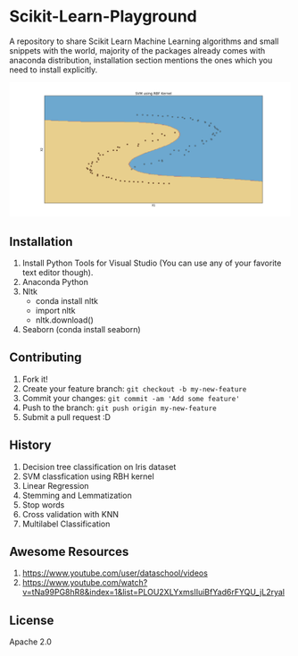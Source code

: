 # Scikit-Learn-Playground
A repository to share Scikit Learn Machine Learning algorithms and small snippets with the world, majority of the packages already comes with anaconda distribution, installation section mentions the ones which you need to install explicitly.

![Alt text](rbf.png?raw=true "SVM using RBF Kernel")

## Installation
1. Install Python Tools for Visual Studio (You can use any of your favorite text editor though).
2. Anaconda Python
3. Nltk
    * conda install nltk
    * import nltk
    * nltk.download()
4. Seaborn (conda install seaborn)

## Contributing
1. Fork it!
2. Create your feature branch: `git checkout -b my-new-feature`
3. Commit your changes: `git commit -am 'Add some feature'`
4. Push to the branch: `git push origin my-new-feature`
5. Submit a pull request :D

## History

1. Decision tree classification on Iris dataset
2. SVM classfication using RBH kernel
3. Linear Regression
4. Stemming and Lemmatization
5. Stop words
6. Cross validation with KNN
7. Multilabel Classification

## Awesome Resources

1. https://www.youtube.com/user/dataschool/videos
2. https://www.youtube.com/watch?v=tNa99PG8hR8&index=1&list=PLOU2XLYxmsIIuiBfYad6rFYQU_jL2ryal

## License
Apache 2.0